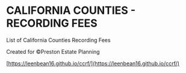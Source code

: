 # CALIFORNIA COUNTIES - RECORDING FEES

List of California Counties Recording Fees

Created for &copy;Preston Estate Planning

[https://leenbean16.github.io/ccrf/](https://leenbean16.github.io/ccrf/)
